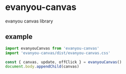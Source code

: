 # evanyou-canvas

evanyou canvas library

## example

```ts
import evanyouCanvas from 'evanyou-canvas'
import 'evanyou-canvas/dist/evanyou-canvas.css'

const { canvas, update, offClick } = evanyouCanvas()
document.body.appendChild(canvas)
```
